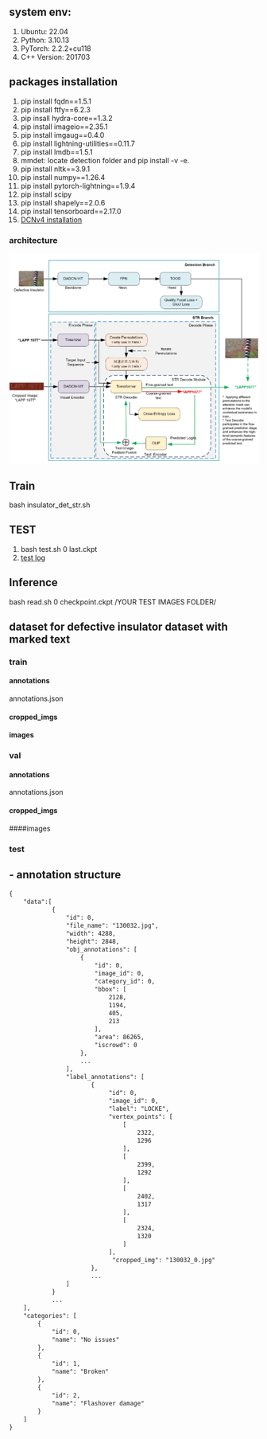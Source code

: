 ## system env:
1. Ubuntu: 22.04 
2. Python: 3.10.13
3. PyTorch: 2.2.2+cu118
4. C++ Version: 201703

## packages installation
1. pip install fqdn==1.5.1
2. pip install ftfy==6.2.3
3. pip insall hydra-core==1.3.2
4. pip install imageio==2.35.1
5. pip install imgaug==0.4.0
6. pip install lightning-utilities==0.11.7
7. pip install lmdb==1.5.1
8. mmdet: locate detection folder and pip install -v -e.
9. pip install nltk==3.9.1
10. pip install numpy==1.26.4
11. pip install pytorch-lightning==1.9.4
12. pip install scipy
13. pip install shapely==2.0.6
14. pip install tensorboard==2.17.0
15. [DCNv4 installation](../../classification/README.md)

### architecture
![architecture](../insulator_detection/result/archi.jpg)

## Train
bash insulator_det_str.sh

## TEST
1. bash test.sh 0 last.ckpt
2. [test log](../insulator_detection/result/test.txt)


## Inference
bash read.sh 0 checkpoint.ckpt /YOUR TEST IMAGES FOLDER/

## dataset for defective insulator dataset with marked text 
### train
#### annotations
 annotations.json
#### cropped_imgs
#### images
### val
#### annotations
annotations.json
#### cropped_imgs
####images
### test

## - annotation structure
```annotation structure
{
    "data":[
            {
                "id": 0,
                "file_name": "130032.jpg",
                "width": 4288,
                "height": 2848,
                "obj_annotations": [
                    {
                        "id": 0,
                        "image_id": 0,
                        "category_id": 0,
                        "bbox": [
                            2128,
                            1194,
                            405,
                            213
                        ],
                        "area": 86265,
                        "iscrowd": 0
                    },
                    ...
                ],
                "label_annotations": [
                       {
                            "id": 0,
                            "image_id": 0,
                            "label": "LOCKE",
                            "vertex_points": [
                                [
                                    2322,
                                    1296
                                ],
                                [
                                    2399,
                                    1292
                                ],
                                [
                                    2402,
                                    1317
                                ],
                                [
                                    2324,
                                    1320
                                ]
                            ],
                             "cropped_img": "130032_0.jpg"
                       },
                       ...
                ]
            }
            ...         
    ],
    "categories": [
        {
            "id": 0,
            "name": "No issues"
        },
        {
            "id": 1,
            "name": "Broken"
        },
        {
            "id": 2,
            "name": "Flashover damage"
        }
    ]
}
```
